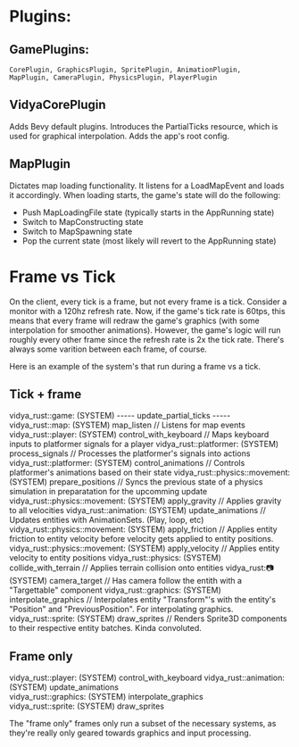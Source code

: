 # Plugins:

## GamePlugins:
    CorePlugin, GraphicsPlugin, SpritePlugin, AnimationPlugin,
    MapPlugin, CameraPlugin, PhysicsPlugin, PlayerPlugin
    
## VidyaCorePlugin
Adds Bevy default plugins. Introduces the PartialTicks resource, which is used for graphical interpolation.
Adds the app's root config.


## MapPlugin
Dictates map loading functionality. It listens for a LoadMapEvent and loads it accordingly.
When loading starts, the game's state will do the following:

* Push MapLoadingFile state (typically starts in the AppRunning state)
* Switch to MapConstructing state
* Switch to MapSpawning state
* Pop the current state (most likely will revert to the AppRunning state)

# Frame vs Tick
On the client, every tick is a frame, but not every frame is a tick.
Consider a monitor with a 120hz refresh rate.
Now, if the game's tick rate is 60tps, this means that every frame will redraw the game's graphics (with some interpolation for smoother animations).
However, the game's logic will run roughly every other frame since the refresh rate is 2x the tick rate.
There's always some varition between each frame, of course.

Here is an example of the system's that run during a frame vs a tick.

## Tick + frame
vidya_rust::game: (SYSTEM) ----- update_partial_ticks -----     
vidya_rust::map: (SYSTEM) map_listen                        // Listens for map events
vidya_rust::player: (SYSTEM) control_with_keyboard          // Maps keyboard inputs to platformer signals for a player
vidya_rust::platformer: (SYSTEM) process_signals            // Processes the platformer's signals into actions
vidya_rust::platformer: (SYSTEM) control_animations         // Controls platformer's animations based on their state
vidya_rust::physics::movement: (SYSTEM) prepare_positions   // Syncs the previous state of a physics simulation in preparatation for the upcomming update
vidya_rust::physics::movement: (SYSTEM) apply_gravity       // Applies gravity to all velocities
vidya_rust::animation: (SYSTEM) update_animations           // Updates entities with AnimationSets. (Play, loop, etc)
vidya_rust::physics::movement: (SYSTEM) apply_friction      // Applies entity friction to entity velocity before velocity gets applied to entity positions.
vidya_rust::physics::movement: (SYSTEM) apply_velocity      // Applies entity velocity to entity positions
vidya_rust::physics: (SYSTEM) collide_with_terrain          // Applies terrain collision onto entities
vidya_rust::camera: (SYSTEM) camera_target                  // Has camera follow the entith with a "Targettable" component
vidya_rust::graphics: (SYSTEM) interpolate_graphics         // Interpolates entity "Transform"'s with the entity's "Position" and "PreviousPosition". For interpolating graphics.
vidya_rust::sprite: (SYSTEM) draw_sprites                   // Renders Sprite3D components to their respective entity batches. Kinda convoluted.

## Frame only
vidya_rust::player: (SYSTEM) control_with_keyboard
vidya_rust::animation: (SYSTEM) update_animations    
vidya_rust::graphics: (SYSTEM) interpolate_graphics    
vidya_rust::sprite: (SYSTEM) draw_sprites

The "frame only" frames only run a subset of the necessary systems, as they're really only geared towards graphics and input processing.